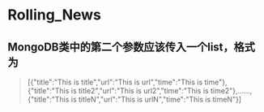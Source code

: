 # Rolling_News
## MongoDB类中的第二个参数应该传入一个list，格式为
> [{"title":"This is title","url":"This is url","time":"This is time"},{"title":"This is title2","url":"This is url2","time":"This is time2"},......,{"title":"This is titleN","url":"This is urlN","time":"This is timeN"}]